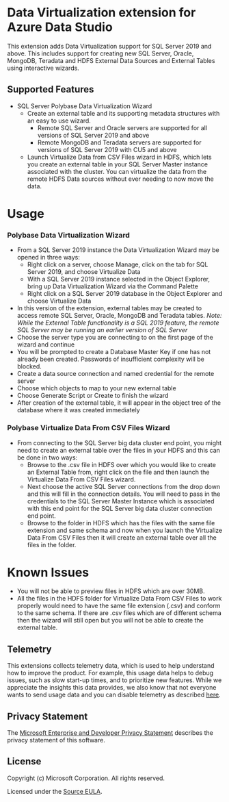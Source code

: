 # Data Virtualization extension for Azure Data Studio
This extension adds Data Virtualization support for SQL Server 2019 and above. This includes support for creating new SQL Server, Oracle, MongoDB, Teradata and HDFS External Data Sources and External Tables using interactive wizards.

## Supported Features
* SQL Server Polybase Data Virtualization Wizard
  * Create an external table and its supporting metadata structures with an easy to use wizard.
    * Remote SQL Server and Oracle servers are supported for all versions of SQL Server 2019 and above
    * Remote MongoDB and Teradata servers are supported for versions of SQL Server 2019 with CU5 and above
  * Launch Virtualize Data from CSV Files wizard in HDFS, which lets you create an external table in your SQL Server Master instance associated with the cluster. You can virtualize the data from the remote HDFS Data sources without ever needing to now move the data.

# Usage

### Polybase Data Virtualization Wizard
* From a SQL Server 2019 instance the Data Virtualization Wizard may be opened in three ways:
  * Right click on a server, choose Manage, click on the tab for SQL Server 2019, and choose Virtualize Data
  * With a SQL Server 2019 instance selected in the Object Explorer, bring up Data Virtualization Wizard via the Command Palette
  * Right click on a SQL Server 2019 database in the Object Explorer and choose Virtualize Data
* In this version of the extension, external tables may be created to access remote SQL Server, Oracle, MongoDB and Teradata tables. *Note: While the External Table functionality is a SQL 2019 feature, the remote SQL Server may be running an earlier version of SQL Server*
* Choose the server type you are connecting to on the first page of the wizard and continue
* You will be prompted to create a Database Master Key if one has not already been created. Passwords of insufficient complexity will be blocked.
* Create a data source connection and named credential for the remote server
* Choose which objects to map to your new external table
* Choose Generate Script or Create to finish the wizard
* After creation of the external table, it will appear in the object tree of the database where it was created immediately

###  Polybase Virtualize Data From CSV Files Wizard
* From connecting to the SQL Server big data cluster end point, you might need to create an external table over the files in your HDFS and this can be done in two ways:
  * Browse to the .csv file in HDFS over which you would like to create an External Table from, right click on the file and then launch the Virtualize Data From CSV Files wizard.
  * Next choose the active SQL Server connections from the drop down and this will fill in the connection details.  You will need to pass in the credentials to the SQL Server Master Instance which is associated with this end point for the SQL Server big data cluster connection end point.
  * Browse to the folder in HDFS which has the files with the same file extension and same schema and now when you launch the Virtualize Data From CSV Files then it will create an external table over all the files in the folder.

# Known Issues
* You will not be able to preview files in HDFS which are over 30MB.
* All the files in the HDFS folder for Virtualize Data From CSV Files to work properly would need to have the same file extension (.csv) and conform to the same schema. If there are .csv files which are of different schema then the wizard will still open but you will not be able to create the external table.

## Telemetry

This extensions collects telemetry data, which is used to help understand how to improve the product. For example, this usage data helps to debug issues, such as slow start-up times, and to prioritize new features. While we appreciate the insights this data provides, we also know that not everyone wants to send usage data and you can disable telemetry as described [here](https://github.com/Microsoft/azuredatastudio/wiki/How-to-Disable-Telemetry-Reporting#how-to-disable-telemetry-reporting).

## Privacy Statement

The [Microsoft Enterprise and Developer Privacy Statement](https://privacy.microsoft.com/privacystatement) describes the privacy statement of this software.

## License

Copyright (c) Microsoft Corporation. All rights reserved.

Licensed under the [Source EULA](https://raw.githubusercontent.com/Microsoft/azuredatastudio/main/LICENSE.txt).
